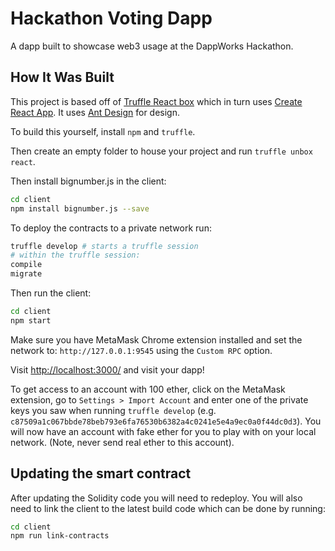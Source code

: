 # Hackathon Voting Dapp

A dapp built to showcase web3 usage at the DappWorks Hackathon.

## How It Was Built

This project is based off of [Truffle React box](https://github.com/truffle-box/react-box) which in turn uses [Create React App](https://github.com/facebook/create-react-app). It uses [Ant Design](https://ant.design/) for design.

To build this yourself, install `npm` and `truffle`.

Then create an empty folder to house your project and run `truffle unbox react`.

Then install bignumber.js in the client:

```sh
cd client
npm install bignumber.js --save
```

To deploy the contracts to a private network run:

```sh
truffle develop # starts a truffle session
# within the truffle session:
compile
migrate
```

Then run the client:

```sh
cd client
npm start
```

Make sure you have MetaMask Chrome extension installed and set the network to: `http://127.0.0.1:9545` using the `Custom RPC` option.

Visit [http://localhost:3000/](http://localhost:3000/) and visit your dapp!

To get access to an account with 100 ether, click on the MetaMask extension, go to `Settings > Import Account` and enter one of the private keys you saw when running `truffle develop` (e.g. `c87509a1c067bbde78beb793e6fa76530b6382a4c0241e5e4a9ec0a0f44dc0d3`). You will now have an account with fake ether for you to play with on your local network. (Note, never send real ether to this account).

## Updating the smart contract

After updating the Solidity code you will need to redeploy. You will also need to link the client to the latest build code which can be done by running:

```sh
cd client
npm run link-contracts
```
